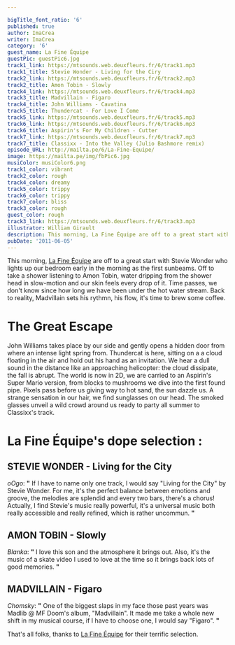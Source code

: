 ```yaml
---

bigTitle_font_ratio: '6'
published: true
author: ImaCrea
writer: ImaCrea
category: '6'
guest_name: La Fine Équipe
guestPic: guestPic6.jpg
track1_link: https://mtsounds.web.deuxfleurs.fr/6/track1.mp3
track1_title: Stevie Wonder - Living for the Ciry
track2_link: https://mtsounds.web.deuxfleurs.fr/6/track2.mp3
track2_title: Amon Tobin - Slowly
track4_link: https://mtsounds.web.deuxfleurs.fr/6/track4.mp3
track3_title: Madvillain - Figaro
track4_title: John Williams - Cavatina
track5_title: Thundercat - For Love I Come
track5_link: https://mtsounds.web.deuxfleurs.fr/6/track5.mp3
track6_link: https://mtsounds.web.deuxfleurs.fr/6/track6.mp3
track6_title: Aspirin's For My Children - Cutter
track7_link: https://mtsounds.web.deuxfleurs.fr/6/track7.mp3
track7_title: Classixx - Into the Valley (Julio Bashmore remix)
episode_URL: http://mailta.pe/6/La-Fine-Equipe/
image: https://mailta.pe/img/fbPic6.jpg
musiColor: musiColor6.png
track1_color: vibrant
track2_color: rough
track4_color: dreamy
track5_color: trippy
track6_color: trippy
track7_color: bliss
track3_color: rough
guest_color: rough
track3_link: https://mtsounds.web.deuxfleurs.fr/6/track3.mp3
illustrator: William Girault
description: This morning, La Fine Équipe are off to a great start with Stevie Wonder who lights up our bedroom early in the morning as the first sunbeams. Off to take a shower listening to Amon Tobin, water dripping from the shower head in slow-motion and our skin feels every drop of it. Time passes, we don't know since how long we have been under the hot water stream. Back to reality, Madvillain sets his rythmn, his flow, it's time to brew some coffee.
pubDate: '2011-06-05'
---
```

This morning, [La Fine Équipe](https://www.facebook.com/lafineequipebeats/) are off to a great start with Stevie Wonder who lights up our bedroom early in the morning as the first sunbeams. Off to take a shower listening to Amon Tobin, water dripping from the shower head in slow-motion and our skin feels every drop of it. Time passes, we don't know since how long we have been under the hot water stream. Back to reality, Madvillain sets his rythmn, his flow, it's time to brew some coffee.

# The Great Escape

John Williams takes place by our side and gently opens a hidden door from where an intense light spring from. Thundercat is here, sitting on a a cloud floating in the air and hold out his hand as an invitation. We hear a dull sound in the distance like an approaching helicopter: the cloud dissipate, the fall is abrupt. The world is now in 2D, we are carried to an Aspirin's Super Mario version, from blocks to mushrooms we dive into the first found pipe. Pixels pass before us giving way to hot sand, the sun dazzle us. A strange sensation in our hair, we find sunglasses on our head. The smoked glasses unveil a wild crowd around us ready to party all summer to Classixx's track.

# La Fine Équipe's dope selection : 

## STEVIE WONDER - Living for the City
_oOgo_: **"** If I have to name only one track, I would say "Living for the City" by Stevie Wonder. For me, it's the perfect balance between emotions and groove, the melodies are splendid and every two bars, there's a chorus!
Actually, I find Stevie's music really powerful, it's a universal music both really accessible and really refined, which is rather uncommun. **"** 


## AMON TOBIN - Slowly
_Blanka_: **"** I love this son and the atmosphere it brings out. Also, it's the music of a skate video I used to love at the time so it brings back lots of good memories. **"** 


## MADVILLAIN - Figaro
_Chomsky_: **"** One of the biggest slaps in my face those past years was Madlib @ MF Doom's album, "Madvillain". It made me take a whole new shift in my musical course, if I have to choose one, I would say "Figaro". **"** 


That's all folks, thanks to [La Fine Équipe](https://www.facebook.com/lafineequipebeats/) for their terrific selection.
